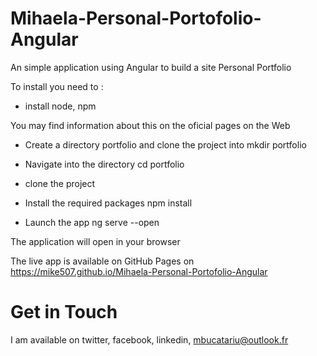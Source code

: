 # Mihaela-Personal-Portofolio-Angular

An simple application using Angular to build a site Personal Portfolio

To install you need to :

* install node, npm

You may find information about this on the oficial pages on the Web
* Create a directory portfolio and clone the project into 
mkdir portfolio

* Navigate into the directory
cd portfolio

* clone the project

* Install the required packages
npm install

* Launch the app
ng serve --open 

The application will open in your browser

The live app is available on GitHub Pages on 
https://mike507.github.io/Mihaela-Personal-Portofolio-Angular 

Get in Touch
===============

I am available on twitter, facebook, linkedin, mbucatariu@outlook.fr
